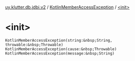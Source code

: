 [uy.klutter.db.jdbi.v2](../index.md) / [KotlinMemberAccessException](index.md) / [&lt;init&gt;](.)


# &lt;init&gt;
`KotlinMemberAccessException(string:&nbsp;String, throwable:&nbsp;Throwable)`
`KotlinMemberAccessException(cause:&nbsp;Throwable)`
`KotlinMemberAccessException(message:&nbsp;String)`


